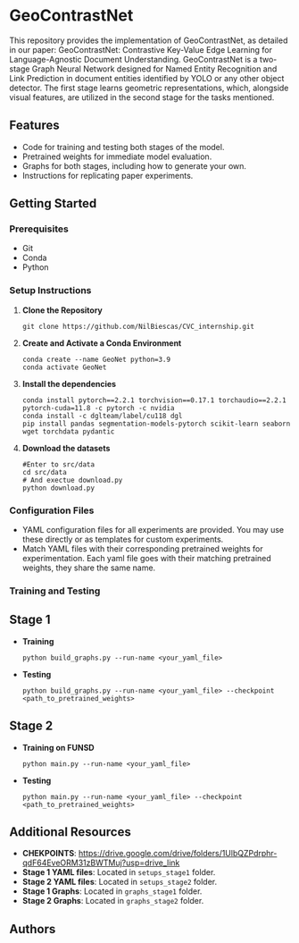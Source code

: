 # GeoContrastNet

This repository provides the implementation of GeoContrastNet, as detailed in our paper: GeoContrastNet: Contrastive Key-Value Edge Learning for Language-Agnostic Document Understanding. GeoContrastNet is a two-stage Graph Neural Network designed for Named Entity Recognition and Link Prediction in document entities identified by YOLO or any other object detector. The first stage learns geometric representations, which, alongside visual features, are utilized in the second stage for the tasks mentioned.

## Features
- Code for training and testing both stages of the model.
- Pretrained weights for immediate model evaluation.
- Graphs for both stages, including how to generate your own.
- Instructions for replicating paper experiments.

## Getting Started

### Prerequisites
- Git
- Conda
- Python

### Setup Instructions

1. **Clone the Repository**
   ```
   git clone https://github.com/NilBiescas/CVC_internship.git
   ```

4. **Create and Activate a Conda Environment**
   ```
   conda create --name GeoNet python=3.9
   conda activate GeoNet
   ```

5. **Install the dependencies**
   ```
   conda install pytorch==2.2.1 torchvision==0.17.1 torchaudio==2.2.1 pytorch-cuda=11.8 -c pytorch -c nvidia
   conda install -c dglteam/label/cu118 dgl
   pip install pandas segmentation-models-pytorch scikit-learn seaborn wget torchdata pydantic
   ```
6. **Download the datasets**
   ```
   #Enter to src/data
   cd src/data
   # And exectue download.py
   python download.py
   ```

### Configuration Files
- YAML configuration files for all experiments are provided. You may use these directly or as templates for custom experiments.
- Match YAML files with their corresponding pretrained weights for experimentation. Each yaml file goes with their matching pretrained weights, they share the same name.

### Training and Testing
## Stage 1
- **Training**
  ```
  python build_graphs.py --run-name <your_yaml_file>
  ```
- **Testing**
  ```
  python build_graphs.py --run-name <your_yaml_file> --checkpoint <path_to_pretrained_weights>
  ```
## Stage 2
- **Training on FUNSD**
  ```
  python main.py --run-name <your_yaml_file>
  ```
- **Testing**
  ```
  python main.py --run-name <your_yaml_file> --checkpoint <path_to_pretrained_weights>
  ```

## Additional Resources
- **CHEKPOINTS**: https://drive.google.com/drive/folders/1UlbQZPdrphr-qdF64EveORM31zBWTMuj?usp=drive_link
- **Stage 1 YAML files**: Located in `setups_stage1` folder.
- **Stage 2 YAML files**: Located in `setups_stage2` folder.
- **Stage 1 Graphs**: Located in `graphs_stage1` folder.
- **Stage 2 Graphs**: Located in `graphs_stage2` folder.

## Authors
